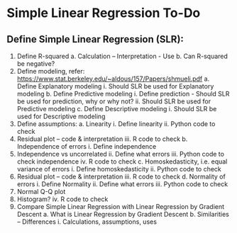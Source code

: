 # Simple Linear Regression To-Do

## Define Simple Linear Regression (SLR):
1.	Define R-squared
    a.	Calculation – Interpretation - Use
    b.	Can R-squared be negative?
2.	Define modeling, refer: https://www.stat.berkeley.edu/~aldous/157/Papers/shmueli.pdf
    a.	Define Explanatory modeling
      i.	Should SLR be used for Explanatory modeling
    b.	Define Predictive modeling
      i.	Define prediction - Should SLR be used for prediction, why or why not?
      ii.	Should SLR be used for Predictive modeling
c.	Define Descriptive modeling
i.	Should SLR be used for Descriptive modeling
3.	Define assumptions:
a.	Linearity
i.	Define linearity
ii.	Python code to check
1.	Residual plot – code & interpretation
iii.	R code to check
b.	Independence of errors
i.	Define independence
1.	Independence vs uncorrelated
ii.	Define what errors
iii.	Python code to check independence
iv.	R code to check
c.	Homoskedasticity, i.e. equal variance of errors
i.	Define homoskedasticity
ii.	Python code to check
1.	Residual plot – code & interpretation 
iii.	R code to check
d.	Normality of errors
i.	Define Normality
ii.	Define what errors
iii.	Python code to check
1.	Normal Q-Q plot
2.	Histogram?
iv.	R code to check
4.	Compare Simple Linear Regression with Linear Regression by Gradient Descent
a.	What is Linear Regression by Gradient Descent
b.	Similarities – Differences 
i.	Calculations, assumptions, uses
